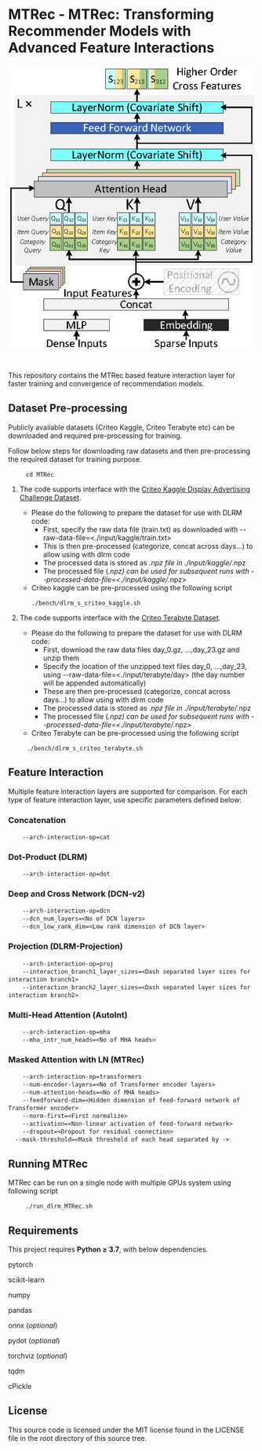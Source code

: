 # MTRec - MTRec: Transforming Recommender Models with Advanced Feature Interactions

<img src="images/MTRec.png" alt="MTRec" style="width:800px;display:block;margin-left:auto;margin-right:auto;"/><br>
<div style="text-align: center; margin: 20pt">
  <figcaption style="font-style: italic;"></figcaption>
</div>

This repository contains the MTRec based feature interaction layer for faster training and convergence of recommendation models.

## Dataset Pre-processing

Publicly available datasets (Criteo Kaggle, Criteo Terabyte etc) can be downloaded and required pre-processing for training.

Follow below steps for downloading raw datasets and then pre-processing the required dataset for training purpose.

```
     cd MTRec

```
1) The code supports interface with the [Criteo Kaggle Display Advertising Challenge Dataset](https://labs.criteo.com/2014/02/kaggle-display-advertising-challenge-dataset/).
   - Please do the following to prepare the dataset for use with DLRM code:
     - First, specify the raw data file (train.txt) as downloaded with --raw-data-file=<./input/kaggle/train.txt>
     - This is then pre-processed (categorize, concat across days...) to allow using with dlrm code
     - The processed data is stored as *.npz file in ./input/kaggle/*.npz
     - The processed file (*.npz) can be used for subsequent runs with --processed-data-file=<./input/kaggle/*.npz>
   - Criteo kaggle can be pre-processed using the following script
     ```
     ./bench/dlrm_s_criteo_kaggle.sh
     ```

2) The code supports interface with the [Criteo Terabyte Dataset](https://labs.criteo.com/2013/12/download-terabyte-click-logs/).
   - Please do the following to prepare the dataset for use with DLRM code:
     - First, download the raw data files day_0.gz, ...,day_23.gz and unzip them
     - Specify the location of the unzipped text files day_0, ...,day_23, using --raw-data-file=<./input/terabyte/day> (the day number will be appended automatically)
     - These are then pre-processed (categorize, concat across days...) to allow using with dlrm code
     - The processed data is stored as *.npz file in ./input/terabyte/*.npz
     - The processed file (*.npz) can be used for subsequent runs with --processed-data-file=<./input/terabyte/*.npz>
   - Criteo Terabyte can be pre-processed using the following script
    ```
      ./bench/dlrm_s_criteo_terabyte.sh
    ```

## Feature Interaction

Multiple feature interaction layers are supported for comparison.
For each type of feature interaction layer, use specific parameters defined below:

### Concatenation
```shell
	--arch-interaction-op=cat
```

### Dot-Product (DLRM)
```shell
	--arch-interaction-op=dot
```

### Deep and Cross Network (DCN-v2)
```shell
	--arch-interaction-op=dcn
	--dcn_num_layers=<No of DCN layers>
	--dcn_low_rank_dim=<Low rank dimension of DCN layer>
```

### Projection (DLRM-Projection)
```shell
	--arch-interaction-op=proj
	--interaction_branch1_layer_sizes=<Dash separated layer sizes for interaction branch1>
	--interaction_branch2_layer_sizes=<Dash separated layer sizes for interaction branch2>
```

### Multi-Head Attention (AutoInt)
```shell
	--arch-interaction-op=mha
	--mha_intr_num_heads=<No of MHA heads>
```

### Masked Attention with LN (MTRec)
```shell
	--arch-interaction-op=transformers
	--num-encoder-layers=<No of Transformer encoder layers>
	--num-attention-heads=<No of MHA heads>
	--feedforward-dim=<Hidden dimension of feed-forward network of Transformer encoder>
	--norm-first=<First normalize>
	--activation=<Non-linear activation of feed-forward network>
	--dropout=<Dropout for residual connection>
  --mask-threshold=<Mask threshold of each head separated by ->
```

## Running MTRec
MTRec can be run on a single node with multiple GPUs system using following script
```
     ./run_dlrm_MTRec.sh
```

Requirements
-------------

This project requires **Python $\geq$ 3.7**, with below dependencies.

pytorch

scikit-learn

numpy

pandas

onnx (*optional*)

pydot (*optional*)

torchviz (*optional*)

tqdm

cPickle


License
-------
This source code is licensed under the MIT license found in the
LICENSE file in the root directory of this source tree.








